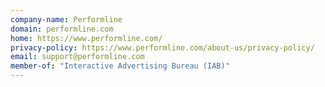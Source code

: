 ```yaml
---
company-name: Performline
domain: performline.com
home: https://www.performline.com/
privacy-policy: https://www.performline.com/about-us/privacy-policy/
email: support@performline.com
member-of: "Interactive Advertising Bureau (IAB)"
---
```




